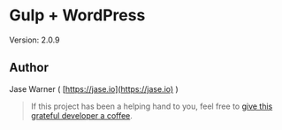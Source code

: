 # Gulp + WordPress

Version: 2.0.9

## Author

Jase Warner ( [https://jase.io](https://jase.io) )

> If this project has been a helping hand to you, feel free to [give this grateful developer a coffee](https://www.buymeacoffee.com/jasewarner/).